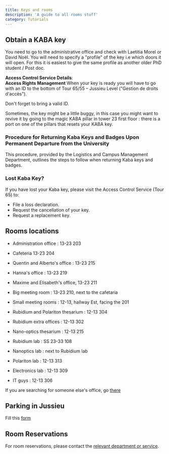 ```yaml
---
title: Keys and rooms
description: 'A guide to all rooms stuff'
category: Tutorials
---
```


## Obtain a KABA key

You need to go to the administrative office and check with Laetitia Morel or David Noël. You will need to specify a "profile" of the key i.e which doors it will open. For this it is easiest to give the same profile as another older PhD student / Post doc. 

**Access Control Service Details**:  
**Access Rights Management** 
When your key is ready you will have to go with an ID to the bottom of Tour 65/55 – Jussieu Level   ("Gestion de droits d'accès").

Don't forget to bring a valid ID.


Sometimes, the key might be a little buggy, in this case you might want to revive it by going to the magic KABA pillar in tower 23 first floor : there is a port on one of the pillars that resets your KABA key.

### Procedure for Returning Kaba Keys and Badges Upon Permanent Departure from the University

This procedure, provided by the Logistics and Campus Management Department, outlines the steps to follow when returning Kaba keys and badges.

### Lost Kaba Key?

If you have lost your Kaba key, please visit the Access Control Service (Tour 65) to:

- File a loss declaration.
- Request the cancellation of your key.
- Request a replacement key.





## Rooms locations

- Administration office : 13-23 203
- Cafeteria 13-23 204
  
- Quentin and Alberto's office : 13-23 215
- Hanna's office : 13-23 219
- Maxime and Elisabeth's office, 13-23 211
  
- Big meeting room : 13-23 210, next to the cafetaria
- Small meeting rooms : 12-13, hallway Est, facing the 201

- Rubidium and Polariton thesarium : 12-13 304
- Rubidium extra offices : 12-13 302
- Nano-optics thesarium : 12-13 215

- Rubidium lab : SS 23-33 108
- Nanoptics lab : next to Rubidium lab
- Polariton lab : 12-13 313

- Electronics lab : 12-13 309
- IT guys : 12-13 306 

If you are searching for someone else's office, go [there](https://www.lkb.upmc.fr/annuaire/)


## Parking in Jussieu
Fill this [form](https://lime3-app2.sorbonne-universite.fr/index.php/296572?lang=fr)

## Room Reservations

For room reservations, please contact the [relevant department or service](https://resa.ingenierie.upmc.fr/).
